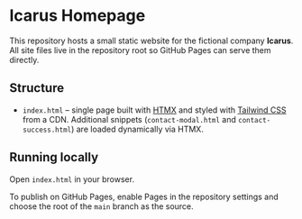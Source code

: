# Icarus Homepage

This repository hosts a small static website for the fictional company **Icarus**. All site files live in the repository root so GitHub Pages can serve them directly.

## Structure
- `index.html` – single page built with [HTMX](https://htmx.org/) and styled with [Tailwind CSS](https://tailwindcss.com/) from a CDN. Additional snippets (`contact-modal.html` and `contact-success.html`) are loaded dynamically via HTMX.

## Running locally
Open `index.html` in your browser.

To publish on GitHub Pages, enable Pages in the repository settings and choose the root of the `main` branch as the source.
